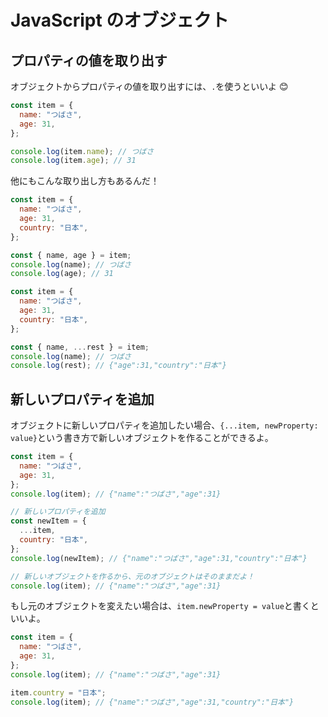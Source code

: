 # JavaScript のオブジェクト

## プロパティの値を取り出す

オブジェクトからプロパティの値を取り出すには、`.`を使うといいよ 😊

```javascript
const item = {
  name: "つばさ",
  age: 31,
};

console.log(item.name); // つばさ
console.log(item.age); // 31
```

他にもこんな取り出し方もあるんだ！

```javascript
const item = {
  name: "つばさ",
  age: 31,
  country: "日本",
};

const { name, age } = item;
console.log(name); // つばさ
console.log(age); // 31
```

```javascript
const item = {
  name: "つばさ",
  age: 31,
  country: "日本",
};

const { name, ...rest } = item;
console.log(name); // つばさ
console.log(rest); // {"age":31,"country":"日本"}
```

## 新しいプロパティを追加

オブジェクトに新しいプロパティを追加したい場合、`{...item, newProperty: value}`という書き方で新しいオブジェクトを作ることができるよ。

```javascript
const item = {
  name: "つばさ",
  age: 31,
};
console.log(item); // {"name":"つばさ","age":31}

// 新しいプロパティを追加
const newItem = {
  ...item,
  country: "日本",
};
console.log(newItem); // {"name":"つばさ","age":31,"country":"日本"}

// 新しいオブジェクトを作るから、元のオブジェクトはそのままだよ！
console.log(item); // {"name":"つばさ","age":31}
```

もし元のオブジェクトを変えたい場合は、`item.newProperty = value`と書くといいよ。

```javascript
const item = {
  name: "つばさ",
  age: 31,
};
console.log(item); // {"name":"つばさ","age":31}

item.country = "日本";
console.log(item); // {"name":"つばさ","age":31,"country":"日本"}
```
